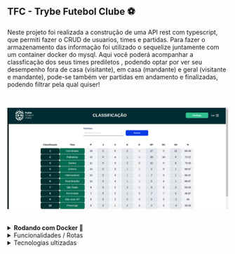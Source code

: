 ## TFC - Trybe Futebol Clube ⚽

Neste projeto foi realizada a construção de uma API rest com typescript, que permiti fazer o CRUD de usuarios, times e partidas. Para fazer o armazenamento das informação foi utilizado o sequelize juntamente com um container docker do mysql. Aqui você poderá acompanhar a classficação dos seus times prediletos , podendo optar por ver seu desempenho fora de casa (visitante), em casa (mandante) e geral (visitante e mandante), pode-se também ver partidas em andamento e finalizadas, podendo filtrar pela qual quiser!

<br />

![Screenshot](img-example-tfc.png)

<br />

<details>
<summary><strong> Rodando com Docker 🐳 </strong></summary><br />


- O arquivo `docker-compose.yml` pode ser utilizado para executar a aplicação na sua máquina local, para isso é necessário executar o comando `npm run compose:up` na raiz do projeto.

</details>


  <details>
  <summary>
    Funcionalidades / Rotas
  </summary>

  <ul>
    <br />
   <li> Fazer login com a rota: /login (POST) </li>
   <li> Buscar times com a rota: /teams (GET) </li>
   <li> Buscar time pelo id com a rota: /teams/:id (GET) </li>
   <li> Buscar função com a rota: /login/role (GET) </li>
   <li> Buscar as partidas com a rota: /matches (GET) </li>
   <li> Finalizar uma partida com a rota: /matches/:id/finish (PATCH) </li>
   <li> Atualizar uma partida em andamento com a rota: /matches/:id (PATCH) </li>
   <li> Criar uma partida com a rota: /matches (POST) </li>
   <li> Buscar o ranking dos times de acordo com jogos em casa: /leaderboard/home (GET) </li>
   <li> Buscar o ranking dos times de acordo com jogos fora de casa: /leaderboard/away (GET) </li>
   <li> Buscar o ranking dos times de acordo com jogos em geral: /leaderboard (GET) </li>
  </ul>
 </details>


<details>
  <summary>
    Tecnologias ultizadas
  </summary>

  <ul>
    <br />
    <li> Typescript </li>
    <li> Express </li>
    <li> Sequelize </li>
    <li> Json web token (JWT) </li>
    <li> Docker </li>
    <li> Mocha </li>
    <li> Chai </li>
  </ul>
 </details>

<br />
